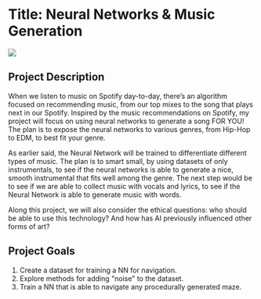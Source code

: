 # Title: Neural Networks & Music Generation

![](images/maze-example.png)

## Project Description

When we listen to music on Spotify day-to-day, there’s an algorithm focused on recommending music, from our top mixes to the song that plays next in our Spotify. Inspired by the music recommendations on Spotify, my project will focus on using neural networks to generate a song FOR YOU! The plan is to expose the neural networks to various genres, from Hip-Hop to EDM, to best fit your genre.

As earlier said, the Neural Network will be trained to differentiate different types of music. The plan is to smart small, by using datasets of only instrumentals, to see if the neural networks is able to generate a nice, smooth instrumental that fits well among the genre. The next step would be to see if we are able to collect music with vocals and lyrics, to see if the Neural Network is able to generate music with words.

Along this project, we will also consider the ethical questions: who should be able to use this technology? And how has AI previously influenced other forms of art?

## Project Goals

1. Create a dataset for training a NN for navigation.
2. Explore methods for adding "noise" to the dataset.
3. Train a NN that is able to navigate any procedurally generated maze.

